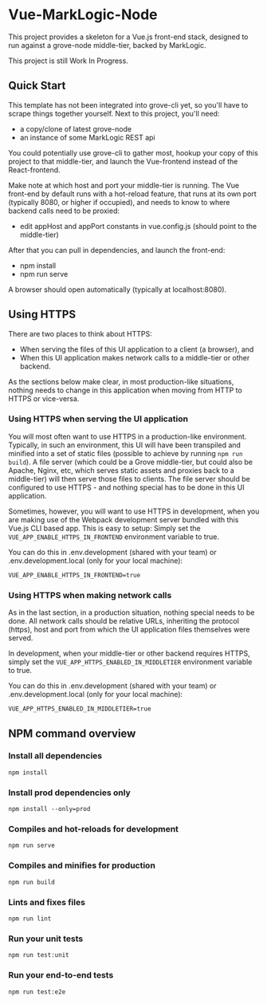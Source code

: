 # Vue-MarkLogic-Node

This project provides a skeleton for a Vue.js front-end stack, designed to run against a grove-node middle-tier, backed by MarkLogic.

This project is still Work In Progress.

## Quick Start

This template has not been integrated into grove-cli yet, so you'll have to scrape things together yourself. Next to this project, you'll need:

- a copy/clone of latest grove-node
- an instance of some MarkLogic REST api

You could potentially use grove-cli to gather most, hookup your copy of this project to that middle-tier, and launch the Vue-frontend instead of the React-frontend.

Make note at which host and port your middle-tier is running. The Vue front-end by default runs with a hot-reload feature, that runs at its own port (typically 8080, or higher if occupied), and needs to know to where backend calls need to be proxied:

- edit appHost and appPort constants in vue.config.js (should point to the middle-tier)

After that you can pull in dependencies, and launch the front-end:

- npm install
- npm run serve

A browser should open automatically (typically at localhost:8080).

## Using HTTPS

There are two places to think about HTTPS:

- When serving the files of this UI application to a client (a browser), and
- When this UI application makes network calls to a middle-tier or other backend.

As the sections below make clear, in most production-like situations, nothing needs to change in this application when moving from HTTP to HTTPS or vice-versa.

### Using HTTPS when serving the UI application

You will most often want to use HTTPS in a production-like environment. Typically, in such an environment, this UI will have been transpiled and minified into a set of static files (possible to achieve by running `npm run build`). A file server (which could be a Grove middle-tier, but could also be Apache, Nginx, etc, which serves static assets and proxies back to a middle-tier) will then serve those files to clients. The file server should be configured to use HTTPS - and nothing special has to be done in this UI application.

Sometimes, however, you will want to use HTTPS in development, when you are making use of the Webpack development server bundled with this Vue.js CLI based app. This is easy to setup: Simply set the `VUE_APP_ENABLE_HTTPS_IN_FRONTEND` environment variable to true.

You can do this in .env.development (shared with your team) or .env.development.local (only for your local machine):

```
VUE_APP_ENABLE_HTTPS_IN_FRONTEND=true
```

### Using HTTPS when making network calls

As in the last section, in a production situation, nothing special needs to be done. All network calls should be relative URLs, inheriting the protocol (https), host and port from which the UI application files themselves were served.

In development, when your middle-tier or other backend requires HTTPS, simply set the `VUE_APP_HTTPS_ENABLED_IN_MIDDLETIER` environment variable to true.

You can do this in .env.development (shared with your team) or .env.development.local (only for your local machine):

```
VUE_APP_HTTPS_ENABLED_IN_MIDDLETIER=true
```

## NPM command overview

### Install all dependencies
```
npm install
```

### Install prod dependencies only
```
npm install --only=prod
```

### Compiles and hot-reloads for development
```
npm run serve
```

### Compiles and minifies for production
```
npm run build
```

### Lints and fixes files
```
npm run lint
```

### Run your unit tests
```
npm run test:unit
```

### Run your end-to-end tests
```
npm run test:e2e
```

